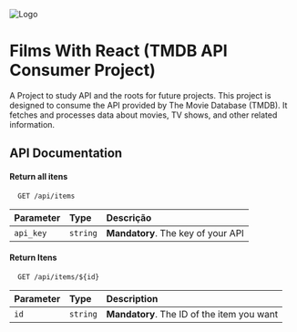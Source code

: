 
![Logo](https://upload.wikimedia.org/wikipedia/commons/8/89/Tmdb.new.logo.svg)


# Films With React (TMDB API Consumer Project)

A Project to study API and the roots for future projects. 
This project is designed to consume the API provided by The Movie Database (TMDB). It fetches and processes data about movies, TV shows, and other related information.


## API Documentation 

#### Return all itens 

```http
  GET /api/items
```

| Parameter   | Type       | Descrição                           |
| :---------- | :--------- | :---------------------------------- |
| `api_key` | `string` | **Mandatory**. The key of your API|

#### Return Itens

```http
  GET /api/items/${id}
```

| Parameter   | Type       | Description                                   |
| :---------- | :--------- | :------------------------------------------ |
| `id`      | `string` | **Mandatory**. The ID of the item you want |



